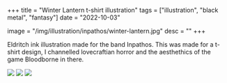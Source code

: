 +++
title = "Winter Lantern t-shirt illustration"
tags = ["illustration", "black metal", "fantasy"]
date = "2022-10-03"

image = "/img/illustration/inpathos/winter-lantern.jpg"
desc = ""
+++

Eldritch ink illustration made for the band Inpathos. This was made for a t-shirt design, I channelled lovecraftian horror and the aesthethics of the game Bloodborne in there.

![](/img/illustration/inpathos/winter-lantern.jpg)
![](/img/illustration/inpathos/DSC00063.jpg)
![](/img/illustration/inpathos/DSC00064.jpg)

